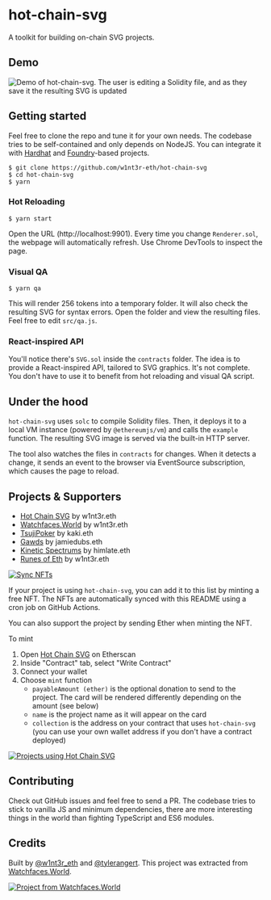 # hot-chain-svg

A toolkit for building on-chain SVG projects.

## Demo

![Demo of hot-chain-svg. The user is editing a Solidity file, and as they save it the resulting SVG is updated](.github/demo.gif)

## Getting started

Feel free to clone the repo and tune it for your own needs. The codebase tries to be self-contained and only depends on NodeJS. You can integrate it with [Hardhat](https://hardhat.org/) and [Foundry](https://github.com/gakonst/foundry)-based projects.

```
$ git clone https://github.com/w1nt3r-eth/hot-chain-svg
$ cd hot-chain-svg
$ yarn
```

### Hot Reloading

```
$ yarn start
```

Open the URL (http://localhost:9901). Every time you change `Renderer.sol`, the webpage will automatically refresh. Use Chrome DevTools to inspect the page.

### Visual QA

```
$ yarn qa
```

This will render 256 tokens into a temporary folder. It will also check the resulting SVG for syntax errors. Open the folder and view the resulting files. Feel free to edit `src/qa.js`.

### React-inspired API

You'll notice there's `SVG.sol` inside the `contracts` folder. The idea is to provide a React-inspired API, tailored to SVG graphics. It's not complete. You don't have to use it to benefit from hot reloading and visual QA script.

## Under the hood

`hot-chain-svg` uses `solc` to compile Solidity files. Then, it deploys it to a local VM instance (powered by `@ethereumjs/vm`) and calls the `example` function. The resulting SVG image is served via the built-in HTTP server.

The tool also watches the files in `contracts` for changes. When it detects a change, it sends an event to the browser via EventSource subscription, which causes the page to reload.

## Projects & Supporters

<!-- begin_users -->
- [Hot Chain SVG](https://etherscan.io/address/0xa7988c8abb7706e024a8f2a1328e376227aaad18) by w1nt3r.eth
- [Watchfaces.World](https://etherscan.io/address/0x8d3b078d9d9697a8624d4b32743b02d270334af1) by w1nt3r.eth
- [TsujiPoker](https://etherscan.io/address/0x2442f53979e9d0b990a7029e95cfdac6ad3a81df) by kaki.eth
- [Gawds](https://etherscan.io/address/0x3769c5700da07fe5b8eee86be97e061f961ae340) by jamiedubs.eth
- [Kinetic Spectrums](https://etherscan.io/address/0x2ac9795ca8fc6d09a5748cb9e8b9d67f4b09df07) by himlate.eth
- [Runes of Eth](https://etherscan.io/address/0x555555551777611fd8eb00df11ea0904b560cf74) by w1nt3r.eth
<!-- end_users -->

[![Sync NFTs](https://github.com/w1nt3r-eth/hot-chain-svg/actions/workflows/sync-nfts.yml/badge.svg?event=schedule)](https://github.com/w1nt3r-eth/hot-chain-svg/actions/workflows/sync-nfts.yml)

If your project is using `hot-chain-svg`, you can add it to this list by minting a free NFT. The NFTs are automatically synced with this README using a cron job on GitHub Actions.

You can also support the project by sending Ether when minting the NFT.

To mint

1. Open [Hot Chain SVG](https://etherscan.io/address/0xa7988c8abb7706e024a8f2a1328e376227aaad18#writeContract) on Etherscan
2. Inside "Contract" tab, select "Write Contract"
3. Connect your wallet
4. Choose `mint` function
   - `payableAmount (ether)` is the optional donation to send to the project. The card will be rendered differently depending on the amount (see below)
   - `name` is the project name as it will appear on the card
   - `collection` is the address on your contract that uses `hot-chain-svg` (you can use your own wallet address if you don't have a contract deployed)

<a href="https://opensea.io/collection/hot-chain-svg"><img alt="Projects using Hot Chain SVG" src=".github/nft_tiers.png"></a>

## Contributing

Check out GitHub issues and feel free to send a PR. The codebase tries to stick to vanilla JS and minimum dependencies, there are more interesting things in the world than fighting TypeScript and ES6 modules.

## Credits

Built by [@w1nt3r_eth](https://twitter.com/w1nt3r_eth) and [@tylerangert](https://twitter.com/tylerangert).
This project was extracted from [Watchfaces.World](https://www.watchfaces.world/).

<a href="https://www.watchfaces.world/"><img alt="Project from Watchfaces.World" src=".github/banner.jpg"></a>
